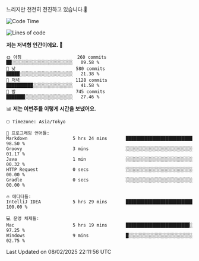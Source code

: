 느리지만 천천히 전진하고 있습니다.🐢

<!--START_SECTION:waka-->
![Code Time](http://img.shields.io/badge/Code%20Time-1%2C521%20hrs%2053%20mins-blue)

![Lines of code](https://img.shields.io/badge/%EC%A0%80%EB%8A%94%20%EC%97%AC%ED%83%9C%EA%B9%8C%EC%A7%80%20-916.3%20thousand%20%EC%A4%84%EC%9D%98%20%EC%BD%94%EB%93%9C%EB%A5%BC%20%EC%9E%91%EC%84%B1%ED%96%88%EC%96%B4%EC%9A%94.-blue)

**저는 저녁형 인간이에요. 🦉** 

```text
🌞 아침                     260 commits         ██░░░░░░░░░░░░░░░░░░░░░░░   09.58 % 
🌆 낮　                     580 commits         █████░░░░░░░░░░░░░░░░░░░░   21.38 % 
🌃 저녁                     1128 commits        ██████████░░░░░░░░░░░░░░░   41.58 % 
🌙 밤　                     745 commits         ███████░░░░░░░░░░░░░░░░░░   27.46 % 
```


📊 **저는 이번주를 이렇게 시간을 보냈어요.** 

```text
🕑︎ Timezone: Asia/Tokyo

💬 프로그래밍 언어들: 
Markdown                 5 hrs 24 mins       █████████████████████████   98.50 % 
Groovy                   3 mins              ░░░░░░░░░░░░░░░░░░░░░░░░░   01.17 % 
Java                     1 min               ░░░░░░░░░░░░░░░░░░░░░░░░░   00.32 % 
HTTP Request             0 secs              ░░░░░░░░░░░░░░░░░░░░░░░░░   00.00 % 
Gradle                   0 secs              ░░░░░░░░░░░░░░░░░░░░░░░░░   00.00 % 

🔥 에디터들: 
IntelliJ IDEA            5 hrs 29 mins       █████████████████████████   100.00 % 

💻 운영 체제들: 
Mac                      5 hrs 19 mins       ████████████████████████░   97.25 % 
Windows                  9 mins              █░░░░░░░░░░░░░░░░░░░░░░░░   02.75 % 
```


 Last Updated on 08/02/2025 22:11:56 UTC
<!--END_SECTION:waka-->
